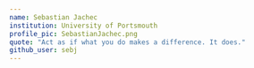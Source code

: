 ```yaml
---
name: Sebastian Jachec
institution: University of Portsmouth
profile_pic: SebastianJachec.png
quote: "Act as if what you do makes a difference. It does."
github_user: sebj
---
```

